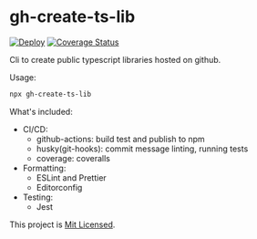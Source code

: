 # gh-create-ts-lib

[![Deploy](https://github.com/glebbash/gh-create-ts-lib/workflows/build-test-publish/badge.svg)](https://github.com/glebbash/gh-create-ts-lib/actions)
[![Coverage Status](https://coveralls.io/repos/github/glebbash/gh-create-ts-lib/badge.svg?branch=master)](https://coveralls.io/github/glebbash/gh-create-ts-lib?branch=master)

Cli to create public typescript libraries hosted on github.

Usage:

```sh
npx gh-create-ts-lib
```

What's included:

- CI/CD:
  - github-actions: build test and publish to npm
  - husky(git-hooks): commit message linting, running tests
  - coverage: coveralls
- Formatting:
  - ESLint and Prettier
  - Editorconfig
- Testing:
  - Jest

This project is [Mit Licensed](LICENSE).
